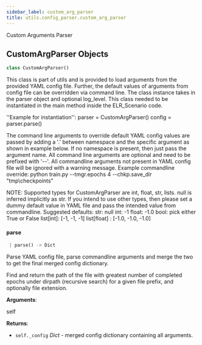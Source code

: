 ```yaml
---
sidebar_label: custom_arg_parser
title: utils.config_parser.custom_arg_parser
---
```


Custom Arguments Parser

## CustomArgParser Objects

```python
class CustomArgParser()
```

This class is part of utils and is provided to load arguments from the provided YAML config file.
Further, the default values of arguments from config file can be overridden via command line.
The class instance takes in the parser object and optional log_level.
This class needed to be instantiated in the main method inside the ELR_Scenario code.

&#x27;&#x27;Example for instantiation&#x27;&#x27;:
    parser = CustomArgParser()
    config = parser.parse()

The command line arguments to override default YAML config values are passed by adding a &#x27;.&#x27; between
namespace and the specific argument as shown in example below. If no namespace is present, then just
pass the argument name. All command line arguments are optional and need to be prefixed with &#x27;--&#x27;.
All commandline arguments not present in YAML config file will be ignored with a warning message.
Example commandline override:
python train.py --tmgr.epochs 4 --chkp.save_dir &quot;tmp\checkpoints&quot;

NOTE:
Supported types for CustomArgParser are int, float, str, lists. null is inferred implicitly as str.
If you intend to use other types, then please set a dummy default value in YAML file and pass the
intended value from commandline. Suggested defaults:
    str: null
    int: -1
    float: -1.0
    bool: pick either True or False
    list[int]: [-1, -1, -1]
    list[float] : [-1.0, -1.0, -1.0]

#### parse

```python
 | parse() -> Dict
```

Parse YAML config file, parse commandline arguments and merge the two
to get the final merged config dictionary.

Find and return the path of the file with greatest number of
completed epochs under dirpath (recursive search) for a given file
prefix, and optionally file extension.

**Arguments**:

  self
  

**Returns**:

- `self._config` _Dict_ - merged config dictionary containing all arguments.

